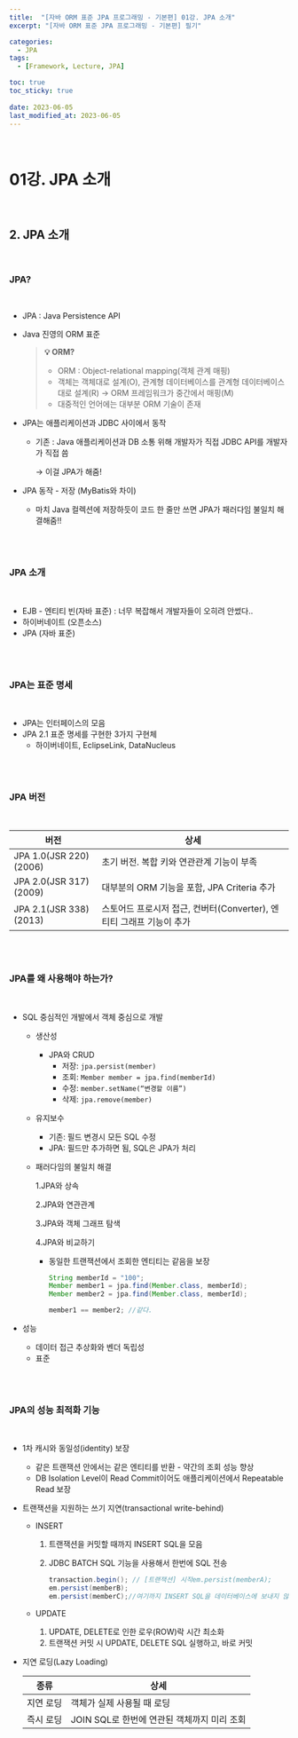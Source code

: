 ```yaml
---
title:  "[자바 ORM 표준 JPA 프로그래밍 - 기본편] 01강. JPA 소개"
excerpt: "[자바 ORM 표준 JPA 프로그래밍 - 기본편] 필기"

categories:
  - JPA
tags:
  - [Framework, Lecture, JPA]

toc: true
toc_sticky: true
 
date: 2023-06-05
last_modified_at: 2023-06-05
---
```


<br>


# **01강. JPA 소개**

<br>

## **2. JPA 소개**

<br>

### **JPA?**

<br>

- JPA : Java Persistence API
- Java 진영의 ORM 표준
    
    
    > **💡 ORM?**
    >
    > - ORM : Object-relational mapping(객체 관계 매핑)
    > - 객체는 객체대로 설계(O), 관계형 데이터베이스를 관계형 데이터베이스대로 설계(R) &rarr; ORM 프레임워크가 중간에서 매핑(M)
    > - 대중적인 언어에는 대부분 ORM 기술이 존재
    
    
- JPA는 애플리케이션과 JDBC 사이에서 동작
    - 기존 : Java 애플리케이션과 DB 소통 위해 개발자가 직접 JDBC API를 개발자가 직접 씀
        
        &rarr; 이걸 JPA가 해줌!
        
- JPA 동작 - 저장 (MyBatis와 차이)
    - 마치 Java 컬렉션에 저장하듯이 코드 한 줄만 쓰면 JPA가 패러다임 불일치 해결해줌!!

<br>
<br>

### **JPA 소개**

<br>

- EJB - 엔티티 빈(자바 표준) : 너무 복잡해서 개발자들이 오히려 안썼다..
- 하이버네이트 (오픈소스)
- JPA (자바 표준)

<br>
<br>

### **JPA는 표준 명세**

<br>

- JPA는 인터페이스의 모음
- JPA 2.1 표준 명세를 구현한 3가지 구현체
    - 하이버네이트, EclipseLink, DataNucleus

<br>
<br>

### **JPA 버전**

<br>

| 버전 | 상세 |
| --- | --- |
| JPA 1.0(JSR 220) (2006) | 초기 버전. 복합 키와 연관관계 기능이 부족 |
| JPA 2.0(JSR 317) (2009) | 대부분의 ORM 기능을 포함, JPA Criteria 추가 |
| JPA 2.1(JSR 338) (2013) | 스토어드 프로시저 접근, 컨버터(Converter), 엔티티 그래프 기능이 추가 |

<br>
<br>

### **JPA를 왜 사용해야 하는가?**

<br>

- SQL 중심적인 개발에서 객체 중심으로 개발
    - 생산성
        - JPA와 CRUD
            - 저장: `jpa.persist(member)`
            - 조회: `Member member = jpa.find(memberId)`
            - 수정: `member.setName(“변경할 이름”)`
            - 삭제: `jpa.remove(member)`
    - 유지보수
        - 기존: 필드 변경시 모든 SQL 수정
        - JPA: 필드만 추가하면 됨, SQL은 JPA가 처리
    - 패러다임의 불일치 해결
        
        1.JPA와 상속
        
        2.JPA와 연관관계
        
        3.JPA와 객체 그래프 탐색
        
        4.JPA와 비교하기
        
        - 동일한 트랜잭션에서 조회한 엔티티는 같음을 보장
            
            ```java
            String memberId = "100";
            Member member1 = jpa.find(Member.class, memberId);
            Member member2 = jpa.find(Member.class, memberId);
            
            member1 == member2; //같다.
            ```
            
- 성능
    - 데이터 접근 추상화와 벤더 독립성
    - 표준

<br>
<br>

### **JPA의 성능 최적화 기능**

<br>

- 1차 캐시와 동일성(identity) 보장
    - 같은 트랜잭션 안에서는 같은 엔티티를 반환 - 약간의 조회 성능 향상
    - DB Isolation Level이 Read Commit이어도 애플리케이션에서 Repeatable Read 보장
- 트랜잭션을 지원하는 쓰기 지연(transactional write-behind)
    - INSERT
        1. 트랜잭션을 커밋할 때까지 INSERT SQL을 모음
        2. JDBC BATCH SQL 기능을 사용해서 한번에 SQL 전송
            
            ```java
            transaction.begin(); // [트랜잭션] 시작em.persist(memberA);
            em.persist(memberB);
            em.persist(memberC);//여기까지 INSERT SQL을 데이터베이스에 보내지 않는다.//커밋하는 순간 데이터베이스에 INSERT SQL을 모아서 보낸다.transaction.commit(); // [트랜잭션] 커밋
            ```
            
    - UPDATE
        1. UPDATE, DELETE로 인한 로우(ROW)락 시간 최소화
        2. 트랜잭션 커밋 시 UPDATE, DELETE SQL 실행하고, 바로 커밋
- 지연 로딩(Lazy Loading)
    
    | 종류 | 상세 |
    | --- | --- |
    | 지연 로딩 | 객체가 실제 사용될 때 로딩 |
    | 즉시 로딩 | JOIN SQL로 한번에 연관된 객체까지 미리 조회 |